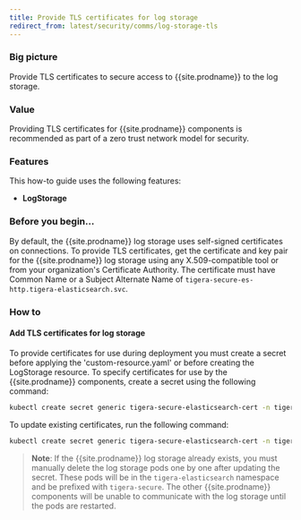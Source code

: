 ```yaml
---
title: Provide TLS certificates for log storage
redirect_from: latest/security/comms/log-storage-tls
---
```


### Big picture

Provide TLS certificates to secure access to {{site.prodname}} to the log storage.

### Value

Providing TLS certificates for {{site.prodname}} components is recommended as part of a zero trust network model for security. 

### Features

This how-to guide uses the following features: 

- **LogStorage**

### Before you begin...

By default, the {{site.prodname}} log storage uses self-signed certificates on connections. To provide TLS certificates,
get the certificate and key pair for the {{site.prodname}} log storage using any X.509-compatible tool or from your organization's 
Certificate Authority. The certificate must have Common Name or a Subject Alternate Name of `tigera-secure-es-http.tigera-elasticsearch.svc`.

### How to

#### Add TLS certificates for log storage

To provide certificates for use during deployment you must create a secret before applying the 'custom-resource.yaml' or 
before creating the LogStorage resource. To specify certificates for use by the {{site.prodname}} components, create a secret 
using the following command:

```bash
kubectl create secret generic tigera-secure-elasticsearch-cert -n tigera-operator --from-file=tls.crt=</path/to/certificate-file> --from-file=tls.key=</path/to/key-file>
```

To update existing certificates, run the following command:

```bash
kubectl create secret generic tigera-secure-elasticsearch-cert -n tigera-operator --from-file=tls.crt=</path/to/certificate-file> --from-file=tls.key=</path/to/key-file> --dry-run -o yaml --save-config | kubectl replace -f -
```

> **Note**: If the {{site.prodname}} log storage already exists, you must manually delete the log storage pods one by one
>after updating the secret. These pods will be in the `tigera-elasticsearch` namespace and be prefixed with `tigera-secure`.
>The other {{site.prodname}} components will be unable to communicate with the log storage until the pods are restarted.